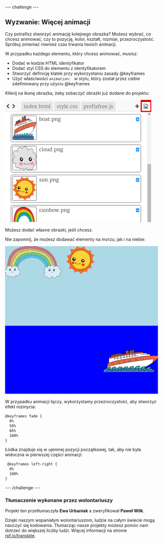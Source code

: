 --- challenge ---

## Wyzwanie: Więcej animacji

Czy potrafisz stworzyć animację kolejnego obrazka? Możesz wybrać, co chcesz animować, czy to pozycję, kolor, kształt, rozmiar, przezroczystość. Spróbuj zmieniać również czas trwania twoich animacji.

W przypadku każdego elementu, który chcesz animować, musisz:

+ Dodać w kodzie HTML identyfikator
+ Dodać styl CSS do elementu z identyfikatorem
+ Stworzyć definicję klatek przy wykorzystaniu zasady @keyframes
+ Użyć właściwości `animation: ` w stylu, który został przez ciebie zdefiniowany przy użyciu @keyframes 

Kliknij na ikonę obrazka, żeby zobaczyć obrazki już dodane do projektu:

![zrzut ekranu](images/sunrise-images.png)

Możesz dodać własne obrazki, jeśli chcesz.

Nie zapomnij, że możesz dodawać elementy na morzu, jak i na niebie:

![zrzut ekranu](images/sunrise-boat.png)

W przypadku animacji tęczy, wykorzystamy przezroczystość, aby stworzyć efekt rozmycia:

    @keyframes fade {
      0%  
      50% 
      66% 
      100%  
    }
    

Łódka znajduje się w ujemnej pozycji początkowej, tak, aby nie była widoczna w pierwszej części animacji:

     @keyframes left-right {
      0%   
      100% 
    }
    

--- /challenge ---

### Tłumaczenie wykonane przez wolontariuszy 

Projekt ten przetłumaczyła **Ewa Urbaniak** a zweryfikował **Paweł Wilk**.

Dzięki naszym wspaniałym wolontariuszom, ludzie na całym świecie mogą nauczyć się kodowania. Tłumacząc nasze projekty możesz pomóc nam dotrzeć do większej liczby ludzi. Więcej informacji na stronie [rpf.io/translate](https://rpf.io/translate).